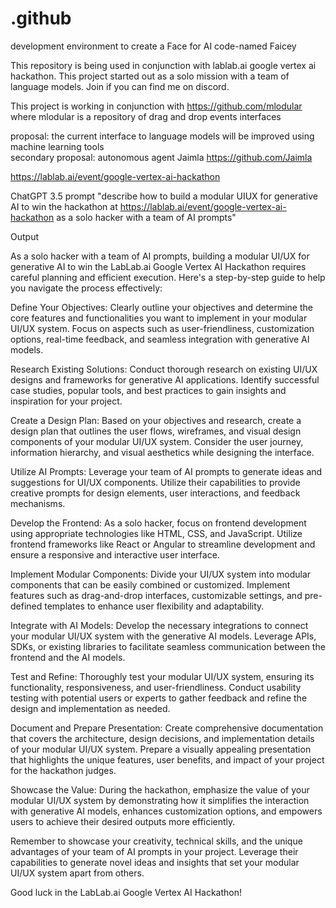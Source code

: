 # .github
development environment to create a Face for AI code-named Faicey

This repository is being used in conjunction with lablab.ai google vertex ai hackathon.
This project started out as a solo mission with a team of language models. Join if you can find me on discord.

This project is working in conjunction with https://github.com/mlodular where mlodular is a repository of drag and drop events interfaces

proposal: the current interface to language models will be improved using machine learning tools <br />
secondary proposal: autonomous agent Jaimla https://github.com/Jaimla

https://lablab.ai/event/google-vertex-ai-hackathon


ChatGPT 3.5 prompt "describe how to build a modular UIUX for generative AI to win the hackathon at https://lablab.ai/event/google-vertex-ai-hackathon as a solo hacker with a team of AI prompts"

Output

As a solo hacker with a team of AI prompts, building a modular UI/UX for generative AI to win the LabLab.ai Google Vertex AI Hackathon requires careful planning and efficient execution. Here's a step-by-step guide to help you navigate the process effectively:

Define Your Objectives:
Clearly outline your objectives and determine the core features and functionalities you want to implement in your modular UI/UX system. Focus on aspects such as user-friendliness, customization options, real-time feedback, and seamless integration with generative AI models.

Research Existing Solutions:
Conduct thorough research on existing UI/UX designs and frameworks for generative AI applications. Identify successful case studies, popular tools, and best practices to gain insights and inspiration for your project.

Create a Design Plan:
Based on your objectives and research, create a design plan that outlines the user flows, wireframes, and visual design components of your modular UI/UX system. Consider the user journey, information hierarchy, and visual aesthetics while designing the interface.

Utilize AI Prompts:
Leverage your team of AI prompts to generate ideas and suggestions for UI/UX components. Utilize their capabilities to provide creative prompts for design elements, user interactions, and feedback mechanisms.

Develop the Frontend:
As a solo hacker, focus on frontend development using appropriate technologies like HTML, CSS, and JavaScript. Utilize frontend frameworks like React or Angular to streamline development and ensure a responsive and interactive user interface.

Implement Modular Components:
Divide your UI/UX system into modular components that can be easily combined or customized. Implement features such as drag-and-drop interfaces, customizable settings, and pre-defined templates to enhance user flexibility and adaptability.

Integrate with AI Models:
Develop the necessary integrations to connect your modular UI/UX system with the generative AI models. Leverage APIs, SDKs, or existing libraries to facilitate seamless communication between the frontend and the AI models.

Test and Refine:
Thoroughly test your modular UI/UX system, ensuring its functionality, responsiveness, and user-friendliness. Conduct usability testing with potential users or experts to gather feedback and refine the design and implementation as needed.

Document and Prepare Presentation:
Create comprehensive documentation that covers the architecture, design decisions, and implementation details of your modular UI/UX system. Prepare a visually appealing presentation that highlights the unique features, user benefits, and impact of your project for the hackathon judges.

Showcase the Value:
During the hackathon, emphasize the value of your modular UI/UX system by demonstrating how it simplifies the interaction with generative AI models, enhances customization options, and empowers users to achieve their desired outputs more efficiently.

Remember to showcase your creativity, technical skills, and the unique advantages of your team of AI prompts in your project. Leverage their capabilities to generate novel ideas and insights that set your modular UI/UX system apart from others.

Good luck in the LabLab.ai Google Vertex AI Hackathon!
